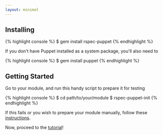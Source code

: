 ```yaml
---
layout: minimal
---
```


## Installing

{% highlight console %}
$ gem install rspec-puppet
{% endhighlight %}

If you don't have Puppet installed as a system package, you'll also need
to

{% highlight console %}
$ gem install puppet
{% endhighlight %}

## Getting Started

Go to your module, and run this handy script to prepare it for testing

{% highlight console %}
$ cd path/to/your/module
$ rspec-puppet-init
{% endhighlight %}

If this fails or you wish to prepare your module manually, follow these
[instructions](/setup/).

Now, proceed to the [tutorial](/tutorial/)!
